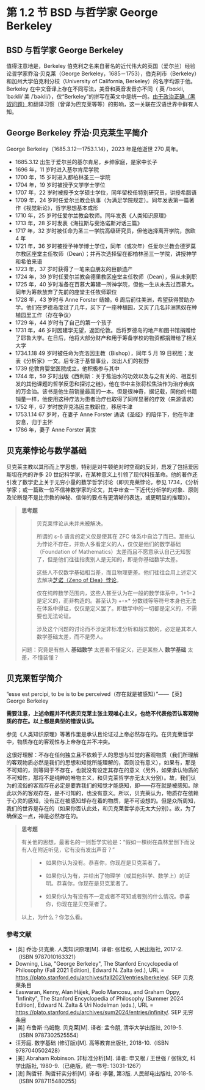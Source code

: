 # 第 1.2 节 BSD 与哲学家 George Berkeley


## BSD 与哲学家 George Berkeley

值得注意地是，Berkeley 伯克利之名来自著名的近代伟大的英国（爱尔兰）经验论哲学家乔治·贝克莱（George Berkeley，1685－1753），伯克利市（Berkeley）和加州大学伯克利分校（University of California, Berkeley）的名字均源于他。Berkeley 在中文音译上存在不同写法，美音和英音发音亦不同（ 英 /ˈbɑ:kli,ˈbə:kli/ 美 /ˈbɚkli/），仅“Berkeley”的拼写在英文中是统一的。[由于政治正确（黑奴问题）](https://www.lib.berkeley.edu/about/news/george-berkeley-portrait)和翻译习惯（曾译为巴克莱等等）的影响，这一关联在汉语世界中鲜有人知。

## George Berkeley 乔治·贝克莱生平简介

George Berkeley（1685.3.12—1753.1.14），2023 年是他逝世 270 周年。

- 1685.3.12 出生于爱尔兰的基尔肯尼，乡绅家庭，是家中长子
- 1696 年，11 岁时进入基尔肯尼学院
- 1700 年，15 岁时进入都柏林圣三一学院
- 1704 年，19 岁时被授予文学学士学位
- 1707 年，22 岁时被授予文学硕士学位，同年留校任特别研究员，讲授希腊语
- 1709 年，24 岁时任爱尔兰教会执事（为满足学院规定）。同年发表第一篇著作《视觉新论》，哲学思想基本成形
- 1710 年，25 岁时任爱尔兰教会牧师。同年发表《人类知识原理》
- 1713 年，28 岁时发表《海拉斯与斐洛诺斯对话三篇》
- 1717 年，32 岁时被任命为圣三一学院高级研究员，但他选择离开学院，旅欧 4 年
- 1721 年，36 岁时被授予神学博士学位，同年（或次年）任爱尔兰教会德罗莫尔教区座堂主任牧师（Dean）；并再次选择留在都柏林圣三一学院，讲授神学和希伯来语
- 1723 年，37 岁时获得了一笔来自朋友的巨额遗产
- 1724 年，39 岁时任爱尔兰教会德里教区座堂主任牧师（Dean），但从未到职
- 1725 年，40 岁时准备在百慕大筹建一所神学院，但他一生从未去过百慕大。同年为筹款放弃了先前的座堂主任牧师职位
- 1728 年，43 岁时与 Anne Forster 结婚。6 周后前往美洲，希望获得赞助办学。他们在罗德岛度过了几年，买下了一座种植园，又买了几名非洲黑奴在种植园里工作（存在争议）
- 1729 年，44 岁时有了自己的第一个孩子
- 1731 年，46 岁时因建学无望，返回伦敦。后将罗德岛的地产和图书馆捐赠给了耶鲁大学。在日后，他将大部分财产和用于筹备学校的物资都捐赠给了相关大学
- 1734.1.18 49 岁时被任命为克洛因主教（Bishop），同年 5 月 19 日祝胜；发表《分析家》一文。后专注于基督事业，淡出人们的视野
- 1739 伦敦育婴堂医院成立，他积极参与其中
- 1744 年，59 岁时出版《西利斯：关于焦油水的功效以及与之有关的、相互引发的其他课题的哲学反思和探讨之链》，他在书中主张将松焦油作为治疗疾病的万金油。该书是他生前销量最高的一本。但是很神奇，据记载，同他的书籍销量一样，他使用这种疗法为患者治疗也取得了同样显著的疗效（来源请求）
- 1752 年，67 岁时放弃克洛因主教职位，移居牛津
- 1753.1.14 67 岁时，在妻子 Anne Forster 诵读《圣经》的陪伴下，他在牛津安息，归于主怀
- 1786 年，妻子 Anne Forster 离世


## 贝克莱悖论与数学基础

贝克莱主教以其形而上学思想，特别是对牛顿绝对时空观的反对，启发了包括爱因斯坦在内的许多 20 世纪科学家，在某种意义上引领了现代科技革命。他的著作还引发了数学史上关于无穷小量的数学哲学讨论（即贝克莱悖论，参见 1734，《分析学家；或一篇致一位不信神数学家的论文，其中审查一下近代分析学的对象、原则及论断是不是比宗教的神秘、信仰的要点有更清晰的表达，或更明显的推理》）。

>**思考题**
>
>>贝克莱悖论从未并未被解决。
>>
>>所谓的 ε-δ 语言的定义仅是使其在 ZFC 体系中自洽了而已。那些认为悖论不存在，并劝人多看定义的人，仅仅是他们的数学基础（Foundation of Mathematics）太差而且不愿意承认自己无知罢了，但是他们往往指责别人是无知的，即是你基础数学太差。
>>
>>这些人不仅数学基础相当差，而且物理更差。他们往往会用上述定义去解决[芝诺（Zeno of Elea）悖论](https://plato.stanford.edu/entries/paradox-zeno/)。
>>
>>仅在纯粹数学范围内，这些人甚至认为在一般的数学体系中，1+1=2 是定义的，而非构造的。甚至认为 +-×* 分数线等等符号本身也无法在体系中得证，仅仅是定义罢了。即数学中的一切都是定义的，不需要也无法论证。
>>
>>涉及这个问题的讨论而不涉足非标准分析和超实数的，必定是其本人数学基础太差，而不是旁人。
>
>问题：究竟是有些人 **基础数学** 太差看不懂定义，还是某些人 **数学基础** 太差，不懂装懂？

## 贝克莱哲学简介


“esse est percipi, to be is to be perceived（存在就是被感知）”——【英】George Berkeley

**需要注意，上述命题并不代表贝克莱主张主观唯心主义，也绝不代表他否认客观物质的存在。以上都是典型的错误认识。**

参见《人类知识原理》等著作里是承认且论证过上帝必然存在的。在贝克莱哲学中，物质存在的客观性与上帝存在并不冲突。

这很好理解：不存在任何独立且不依赖于人的思想与知觉的客观物质（我们所理解的客观物质必然是我们的思想和知觉所能理解的，否则没有意义），如果有，那是不可知的，则等同于不存在，也就没有设定其存在的意义（另外，如果承认物质的不可知性，那将不是纯粹的唯物主义，和贝克莱哲学亦无太大分别）。故，我们认为的流俗的客观存在必定是要靠我们的知觉才能感知，即——存在就是被感知。除此以外的客观存在，是不可知的，也没有意义。所以，贝克莱认为，物质存在依赖于心灵的感知，没有正在被感知却存在着的物质，是不可设想的。但是众所周知，我们的世界是存在的（如果你否认此处，和贝克莱哲学亦无太大分别）。故，为了确保这一点，神是必然存在的。

>**思考题**
>
> 有关他的思想，最著名的一则哲学实验是：“假如一棵树在森林里倒下而没有人在附近听见，它有没有发出声音？”
>>
>>- 如果你认为没有。恭喜你，你现在是贝克莱者了。
>>
>>- 如果你认为有，并给出了物理学（或其他科学、数学上）的证明。恭喜你，你现在是贝克莱者了。
>>
>>- 如果你认为有没有不一定或者不可知或者别的什么情况。恭喜你，你现在是贝克莱者了。
>>
>以上，为什么？你怎么看。


### 参考文献

- [英] 乔治·贝克莱. 人类知识原理[M]. 译者: 张桂权, 人民出版社, 2017-2.（ISBN 9787010163321）
- Downing, Lisa, "George Berkeley", The Stanford Encyclopedia of Philosophy (Fall 2021 Edition), Edward N. Zalta (ed.), URL = <https://plato.stanford.edu/archives/fall2021/entries/berkeley/>. SEP 贝克莱条目
- Easwaran, Kenny, Alan Hájek, Paolo Mancosu, and Graham Oppy, "Infinity", The Stanford Encyclopedia of Philosophy (Summer 2024 Edition), Edward N. Zalta & Uri Nodelman (eds.), URL = <https://plato.stanford.edu/archives/sum2024/entries/infinity/>. SEP 无穷条目
- [美] 布鲁斯·乌姆鲍. 贝克莱[M]. 译者: 孟令朋, 清华大学出版社, 2019-5.（ISBN 9787302525554）
- 汪芳庭. 数学基础 (修订版)[M]. 高等教育出版社, 2018-10.（ISBN 9787040502428）
- [美] Abraham Robinson. 非标准分析[M]. 译者: 申又根 / 王世强 / 张锦文, 科学出版社, 1980-9.（已绝版，统一书号: 13031-1267）
- [澳] 陶哲轩. 陶哲轩实分析[M]. 译者: 李馨, 第3版. 人民邮电出版社, 2018-5.（ISBN 9787115480255）

